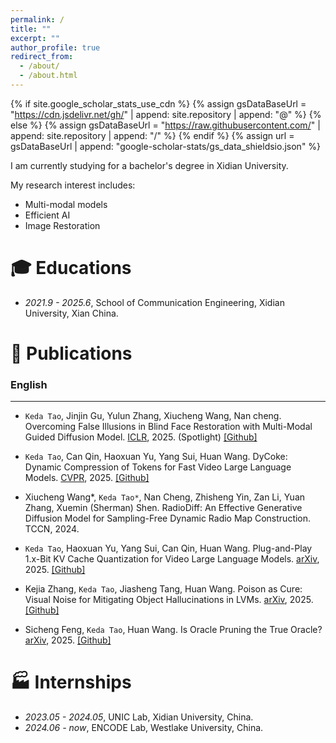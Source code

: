 ```yaml
---
permalink: /
title: ""
excerpt: ""
author_profile: true
redirect_from: 
  - /about/
  - /about.html
---
```


{% if site.google_scholar_stats_use_cdn %}
{% assign gsDataBaseUrl = "https://cdn.jsdelivr.net/gh/" | append: site.repository | append: "@" %}
{% else %}
{% assign gsDataBaseUrl = "https://raw.githubusercontent.com/" | append: site.repository | append: "/" %}
{% endif %}
{% assign url = gsDataBaseUrl | append: "google-scholar-stats/gs_data_shieldsio.json" %}

<span class='anchor' id='about-me'></span>

I am currently studying for a bachelor's degree in Xidian University.

My research interest includes: 
- Multi-modal models
- Efficient AI
- Image Restoration



# 🎓 Educations 
- *2021.9 - 2025.6*, School of Communication Engineering, Xidian University, Xian China. 

 

# 📝 Publications 

### English 
---
<div class='paper-box-text' markdown="1">

-	`Keda Tao`, Jinjin Gu, Yulun Zhang, Xiucheng Wang, Nan cheng. Overcoming False Illusions in Blind Face Restoration with Multi-Modal Guided Diffusion Model. [ICLR](https://arxiv.org/abs/2410.04161), 2025. (Spotlight)
[[Github]]([https://github.com/KD-TAO/MGBFR])

</div>

<div class='paper-box-text' markdown="1">

-	`Keda Tao`, Can Qin, Haoxuan Yu, Yang Sui, Huan Wang. DyCoke: Dynamic Compression of Tokens for Fast Video Large Language Models. [CVPR](https://arxiv.org/abs/2411.15024), 2025.
[[Github]]([https://github.com/KD-TAO/DyCoke])

</div>

<div class='paper-box-text' markdown="1">

-	Xiucheng Wang*, `Keda Tao*`,  Nan Cheng, Zhisheng Yin, Zan Li, Yuan Zhang, Xuemin (Sherman) Shen. RadioDiff: An Effective Generative Diffusion Model for Sampling-Free Dynamic Radio Map Construction. TCCN, 2024.

</div>

<div class='paper-box-text' markdown="1">

-	`Keda Tao`, Haoxuan Yu, Yang Sui, Can Qin, Huan Wang. Plug-and-Play 1.x-Bit KV Cache Quantization for Video Large Language Models. [arXiv](https://arxiv.org/abs/2503.16257), 2025.
[[Github]]([https://github.com/KD-TAO/VidKV])

</div>

<div class='paper-box-text' markdown="1">

-	Kejia Zhang, `Keda Tao`, Jiasheng Tang, Huan Wang. Poison as Cure: Visual Noise for Mitigating Object Hallucinations in LVMs. [arXiv](https://arxiv.org/abs/2501.19164), 2025.
[[Github]]([https://github.com/KejiaZhang-Robust/VAP])

</div>

<div class='paper-box-text' markdown="1">

-	Sicheng Feng, `Keda Tao`, Huan Wang. Is Oracle Pruning the True Oracle? [arXiv](https://arxiv.org/abs/2412.00143), 2025.
[[Github]]([https://fscdc.github.io/Oracle-Pruning-Sanity-Check/])

</div>


# 🏭 Internships
- *2023.05 - 2024.05*, UNIC Lab, Xidian University, China.
- *2024.06 - now*, ENCODE Lab, Westlake University, China.

  
